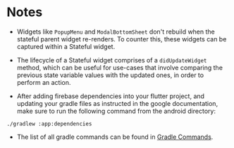 # Notes

- Widgets like `PopupMenu` and `ModalBottomSheet` don't rebuild when the stateful parent widget re-renders. To counter this, these widgets can be captured within a Stateful widget.

- The lifecycle of a Stateful widget comprises of a `didUpdateWidget` method, which can be useful for use-cases that involve comparing the previous state variable values with the updated ones, in order to perform an action.

- After adding firebase dependencies into your flutter project, and updating your gradle files as instructed in the google documentation, make sure to run the following command from the android directory:

`./gradlew :app:dependencies`

- The list of all gradle commands can be found in [Gradle Commands](https://docs.gradle.org/current/userguide/command_line_interface_basics.html).